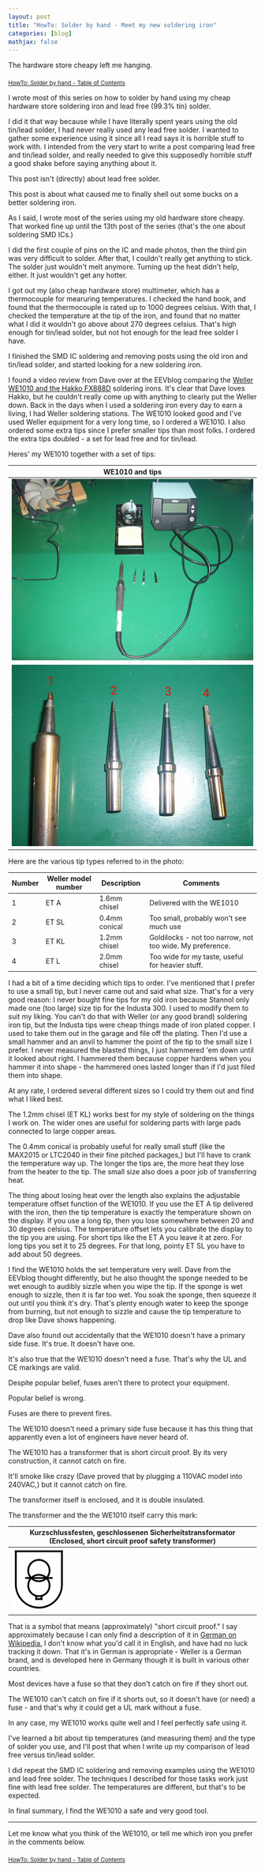 ```yaml
---
layout: post
title: "HowTo: Solder by hand - Meet my new soldering iron"
categories: [blog]
mathjax: false
---  
```

The hardware store cheapy left me hanging.

<sub>[HowTo: Solder by hand - Table of Contents](howtosolder-toc)</sub>

I wrote most of this series on how to solder by hand using my cheap hardware store soldering iron and lead free (99.3% tin) solder.  

I did it that way because while I have literally spent years using the old tin/lead solder, I had never really used any lead free solder.  I wanted to gather some experience using it since all I read says it is horrible stuff to work with.  I intended from the very start to write a post comparing lead free and tin/lead solder, and really needed to give this supposedly horrible stuff a good shake before saying anything about it.

This post isn't (directly) about lead free solder.

This post is about what caused me to finally shell out some bucks on a better soldering iron.

As I said, I wrote most of the series using my old hardware store cheapy.  That worked fine up until the 13th post of the series (that's the one about soldering SMD ICs.)

I did the first couple of pins on the IC and made photos, then the third pin was very difficult to solder.  After that, I couldn't really get anything to stick.  The solder just wouldn't melt anymore.  Turning up the heat didn't help, either.  It just wouldn't get any hotter.

I got out my (also cheap hardware store) multimeter, which has a thermocouple for mearuring temperatures.  I checked the hand book, and found that the thermocouple is rated up to 1000 degrees celsius.  With that, I checked the temperature at the tip of the iron, and found that no matter what I did it wouldn't go above about 270 degrees celsius.  That's high enough for tin/lead solder, but not hot enough for the lead free solder I have.

I finished the SMD IC soldering and removing posts using the old iron and tin/lead solder, and started looking for a new soldering iron.

I found a video review from Dave over at the EEVblog comparing the [Weller WE1010 and the Hakko FX888D](https://www.youtube.com/watch?v=tlKg6rSMPEs) soldering irons.  It's clear that Dave loves Hakko, but he couldn't really come up with anything to clearly put the Weller down.  Back in the days when I used a soldering iron every day to earn a living, I had Weller soldering stations.  The WE1010 looked good and I've used Weller equipment for a very long time, so I ordered a WE1010.  I also ordered some extra tips since I prefer smaller tips than most folks.  I ordered the extra tips doubled - a set for lead free and for tin/lead.

Heres' my WE1010 together with a set of tips:

|WE1010 and tips|
|--------|
|![WE1010 and tips](/assets/2020-04-05-howtosolder-16-new-soldering-iron/we1010.jpg)|
|![WE1010 tips](/assets/2020-04-05-howtosolder-16-new-soldering-iron/tips.jpg)|

Here are the various tip types referred to in the photo:

|Number|Weller model number|Description|Comments|
|------|-------------------|-----------|--------|
|1     |ET A               |1.6mm chisel|Delivered with the WE1010|
|2     |ET SL              |0.4mm conical|Too small, probably won't see much use|
|3     |ET KL              |1.2mm chisel|Goldilocks - not too narrow, not too wide.  My preference.|
|4     |ET L               |2.0mm chisel|Too wide for my taste, useful for heavier stuff.|

I had a bit of a time deciding which tips to order.  I've mentioned that I prefer to use a small tip, but I never came out and said what size.  That's for a very good reason:  I never bought fine tips for my old iron because Stannol only made one (too large) size tip for the Industa 300.  I used to modify them to suit my liking.  You can't do that with Weller (or any good brand) soldering iron tip, but the Industa tips were cheap things made of iron plated copper.  I used to take them out in the garage and file off the plating.  Then I'd use a small hammer and an anvil to hammer the point of the tip to the small size I prefer.  I never measured the blasted things, I just hammered 'em down until it looked about right.  I hammered them because copper hardens when you hammer it into shape - the hammered ones lasted longer than if I'd just filed them into shape.

At any rate, I ordered several different sizes so I could try them out and find what I liked best.

The 1.2mm chisel (ET KL) works best for my style of soldering on the things I work on.  The wider ones are useful for soldering parts with large pads connected to large copper areas.

The 0.4mm conical is probably useful for really small stuff (like the MAX2015 or LTC2040 in their fine pitched packages,) but I'll have to crank the temperature way up.  The longer the tips are, the more heat they lose from the heater to the tip.  The small size also does a poor job of transferring heat.

The thing about losing heat over the length also explains the adjustable temperature offset function of the WE1010.  If you use the ET A tip delivered with the iron, then the tip temperature is exactly the temperature shown on the display.  If you use a long tip, then you lose somewhere between 20 and 30 degrees celsius.  The temperature offset lets you calibrate the display to the tip you are using.  For short tips like the ET A you leave it at zero.  For long tips you set it to 25 degrees. For that long, pointy ET SL you have to add about 50 degrees.

I find the WE1010 holds the set temperature very well.  Dave from the EEVblog thought differently, but he also thought the sponge needed to be wet enough to audibly sizzle when you wipe the tip.  If the sponge is wet enough to sizzle, then it is far too wet.  You soak the sponge, then squeeze it out until you think it's dry.  That's plenty enough water to keep the sponge from burning, but not enough to sizzle and cause the tip temperature to drop like Dave shows happening.

Dave also found out accidentally that the WE1010 doesn't have a primary side fuse.  It's true.  It doesn't have one.

It's also true that the WE1010 doesn't need a fuse.  That's why the UL and CE markings are valid.

Despite popular belief, fuses aren't there to protect your equipment.

Popular belief is wrong.

Fuses are there to prevent fires.

The WE1010 doesn't need a primary side fuse because it has this thing that apparently even a lot of engineers have never heard of.

The WE1010 has a transformer that is short circuit proof.  By its very construction, it cannot catch on fire.

It'll smoke like crazy (Dave proved that by plugging a 110VAC model into 240VAC,) but it cannot catch on fire.

The transformer itself is enclosed, and it is double insulated.

The transformer and the the WE1010 itself carry this mark:

|Kurzschlussfesten, geschlossenen Sicherheits­transformator (Enclosed, short circuit proof safety transformer) |
|--------|
|![Short circuit proof symbol](/assets/2020-04-05-howtosolder-16-new-soldering-iron/safety.png)|

That is a symbol that means (approximately) "short circuit proof."  I say approximately because I can only find a description of it in [German on Wikipedia.](https://de.wikipedia.org/wiki/Sicherheitstransformator)  I don't know what you'd call it in English, and have had no luck tracking it down.  That it's in German is appropriate - Weller is a German brand, and is developed here in Germany though it is built in various other countries.

Most devices have a fuse so that they don't catch on fire if they short out.

The WE1010 can't catch on fire if it shorts out, so it doesn't have (or need) a fuse - and that's why it could get a UL mark without a fuse.

In any case, my WE1010 works quite well and I feel perfectly safe using it.

I've learned a bit about tip temperatures (and measuring them) and the type of solder you use, and I'll post that when I write up my comparison of lead free versus tin/lead solder.

I did repeat the SMD IC soldering and removing examples using the WE1010 and lead free solder.  The techniques I described for those tasks work just fine with lead free solder.  The temperatures are different, but that's to be expected.

In final summary, I find the WE1010 a safe and very good tool.

------------

Let me know what you think of the WE1010, or tell me which iron you prefer in the comments below.

<sub>[HowTo: Solder by hand - Table of Contents](howtosolder-toc)</sub>
